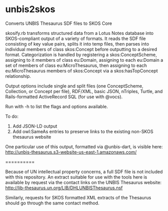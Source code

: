 unbis2skos
==========

Converts UNBIS Thesaurus SDF files to SKOS Core

skosify.rb transforms structured data from a Lotus Notes database into SKOS-compliant output of a variety of formats. It reads the SDF file consisting of key value pairs, splits it into temp files, then parses into individual members of class skos:Concept before outputting to a desired format. Categorization is handled by registering a skos:ConceptScheme, assigning to it members of class eu:Domain, assigning to each eu:Domain a set of members of class eu:MicroThesaurus, then assigning to each eu:MicroThesaurus members of skos:Concept via a skos:hasTopConcept relationship. 

Output options include single and split files (one ConceptScheme, Collection, or Concept per file), RDF/XML, basic JSON, nTriples, Turtle, and Rails-formatted ActiveRecord SQL (for use with @vocs).

Run with -h to list the flags and options available.

To do:

1.  Add JSON-LD output
2.  Add owl:SameAs entries to preserve links to the existing non-SKOS thesaurus website

One particular use of this output, formatted via @unbis-dart, is visible here: http://unbis-thesaurus.s3-website-us-east-1.amazonaws.com/

==========

Because of UN intellectual property concerns, a full SDF file is not included with this repository.  An extract suitable for use with the tools here is available by request via the contact links on the UNBIS Thesaurus website: http://lib-thesaurus.un.org/LIB/DHLUNBISThesaurus.nsf

Similarly, requests for SKOS formatted XML extracts of the Thesaurus should go through the same contact method.
